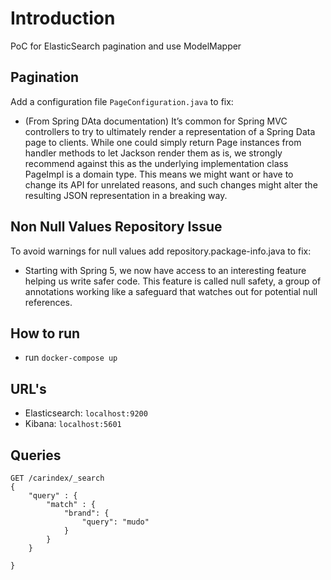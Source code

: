 # Introduction
PoC for ElasticSearch pagination and use ModelMapper

## Pagination
Add a configuration file `PageConfiguration.java` to fix: 
* (From Spring DAta documentation) It’s common for Spring MVC controllers to try to ultimately render a representation of a Spring Data page to clients. While one could simply return Page instances from handler methods to let Jackson render them as is, we strongly recommend against this as the underlying implementation class PageImpl is a domain type. This means we might want or have to change its API for unrelated reasons, and such changes might alter the resulting JSON representation in a breaking way.

## Non Null Values Repository Issue
To avoid warnings for null values add repository.package-info.java
to fix:
* Starting with Spring 5, we now have access to an interesting feature helping us write safer code. This feature is called null safety, a group of annotations working like a safeguard that watches out for potential null references.


## How to run 
* run ``docker-compose up``

## URL's
* Elasticsearch: ``localhost:9200``
* Kibana: ``localhost:5601``

## Queries
    
``` 
GET /carindex/_search
{
    "query" : {
        "match" : {
            "brand": {
                "query": "mudo"
            }
        }
    }

}
 ```